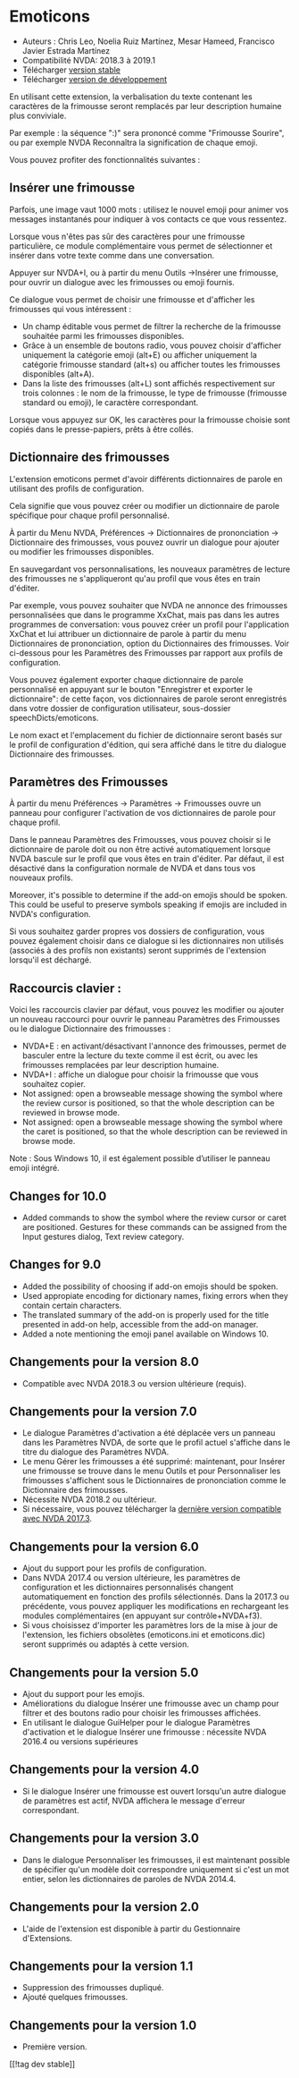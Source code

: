 # Emoticons #

* Auteurs : Chris Leo, Noelia Ruiz Martínez, Mesar Hameed, Francisco Javier
  Estrada Martínez
* Compatibilité NVDA: 2018.3 à 2019.1
* Télécharger [version stable][1]
* Télécharger [version de développement][2]

En utilisant cette extension, la verbalisation du texte contenant les
caractères de la frimousse seront remplacés par leur description humaine
plus conviviale.

Par exemple : la séquence ":)" sera prononcé comme "Frimousse Sourire", ou
par exemple NVDA Reconnaîtra la signification de chaque emoji.

Vous pouvez profiter des fonctionnalités suivantes :

## Insérer une frimousse ##

Parfois, une image vaut 1000 mots : utilisez le nouvel emoji pour animer vos
messages instantanés pour indiquer à vos contacts ce que vous ressentez.

Lorsque vous n'êtes pas sûr des caractères pour une frimousse particulière,
ce module complémentaire vous permet de sélectionner et insérer dans votre
texte comme dans une conversation.

Appuyer sur NVDA+I, ou à partir du menu Outils ->Insérer une frimousse, pour ouvrir un dialogue avec les frimousses ou emoji fournis.

Ce dialogue vous permet de choisir une frimousse et d'afficher les
frimousses qui vous intéressent :

*	Un champ éditable vous permet de filtrer la recherche de la frimousse
  souhaitée parmi les frimousses disponibles.
*	Grâce à un ensemble de boutons radio, vous pouvez choisir d'afficher
  uniquement la catégorie emoji (alt+E) ou afficher uniquement la catégorie
  frimousse standard (alt+s) ou afficher toutes les frimousses  disponibles
  (alt+A).
*	Dans la liste des frimousses (alt+L) sont affichés respectivement sur
  trois colonnes : le nom de la frimousse, le type de frimousse (frimousse
  standard ou emoji), le  caractère correspondant.

Lorsque vous appuyez sur OK, les caractères pour la frimousse choisie sont
copiés dans le presse-papiers, prêts à être collés.

## Dictionnaire des frimousses ##

L'extension emoticons permet d'avoir différents dictionnaires de parole en
utilisant des profils de configuration.

Cela signifie que vous pouvez créer ou modifier un dictionnaire de parole
spécifique pour chaque profil personnalisé.

À partir du Menu NVDA, Préférences -> Dictionnaires de prononciation -> Dictionnaire des frimousses, vous pouvez ouvrir un dialogue pour ajouter ou modifier les frimousses disponibles.

En sauvegardant vos personnalisations, les nouveaux paramètres de lecture
des frimousses ne s'appliqueront qu'au profil que vous êtes en train
d'éditer.

Par exemple, vous pouvez souhaiter que NVDA ne annonce des  frimousses
personnalisées que dans le programme XxChat, mais pas dans les autres
programmes de conversation: vous pouvez créer un profil pour l'application
XxChat et lui attribuer un dictionnaire de parole à partir du menu
Dictionnaires de prononciation, option du Dictionnaires  des
frimousses. Voir ci-dessous pour les Paramètres des Frimousses par rapport
aux profils de configuration.

Vous pouvez également exporter chaque dictionnaire de parole personnalisé en
appuyant sur le bouton "Enregistrer et exporter le dictionnaire": de cette
façon, vos dictionnaires de parole  seront enregistrés dans votre dossier de
configuration utilisateur, sous-dossier speechDicts/emoticons.

Le nom exact et l'emplacement du fichier de dictionnaire seront basés sur le
profil de configuration d'édition, qui sera affiché dans le titre du
dialogue Dictionnaire des frimousses.

## Paramètres des Frimousses ##

À partir du menu Préférences -> Paramètres -> Frimousses ouvre un panneau pour configurer l'activation de vos dictionnaires de parole pour chaque profil.

Dans le panneau  Paramètres des Frimousses, vous pouvez choisir si le dictionnaire de parole doit ou non être activé automatiquement lorsque NVDA bascule sur le profil que vous êtes en train d'éditer. Par défaut, il est désactivé dans la configuration normale de NVDA et dans tous vos nouveaux profils.

Moreover, it's possible to determine if the add-on emojis should be
spoken. This could be useful to preserve symbols speaking if emojis are
included in NVDA's configuration.

Si vous souhaitez garder propres vos dossiers de configuration, vous pouvez
également choisir dans ce dialogue si les dictionnaires non utilisés
(associés à des profils non existants) seront supprimés de l'extension
lorsqu'il est déchargé.

## Raccourcis clavier : ##

Voici les raccourcis clavier par défaut, vous pouvez les modifier ou ajouter
un nouveau raccourci pour ouvrir le panneau Paramètres des Frimousses ou le
dialogue Dictionnaire des frimousses :

* NVDA+E : en activant/désactivant l'annonce des frimousses, permet de
  basculer entre la lecture du texte comme il est écrit, ou avec les
  frimousses remplacées par leur description humaine.
* NVDA+I : affiche un dialogue pour choisir la frimousse que vous souhaitez
  copier.
* Not assigned: open a browseable message showing the symbol where the
  review cursor is positioned, so that the whole description can be reviewed
  in browse mode.
* Not assigned: open a browseable message showing the symbol where the caret
  is positioned, so that the whole description can be reviewed in browse
  mode.

Note : Sous Windows 10, il est également possible d’utiliser le panneau
emoji intégré.


## Changes for 10.0 ##

* Added commands to show the symbol where the review cursor or caret are
  positioned. Gestures for these commands can be assigned from the Input
  gestures dialog, Text review category.

## Changes for 9.0 ##

* Added the possibility of choosing if add-on emojis should be spoken.
* Used appropiate encoding for dictionary names, fixing errors when they
  contain certain characters.
* The translated summary of the add-on is properly used for the title
  presented in add-on help, accessible from the add-on manager.
* Added a note mentioning the emoji panel available on Windows 10.

## Changements pour la version 8.0 ##

* Compatible avec NVDA 2018.3 ou version ultérieure (requis).

## Changements pour la version 7.0 ##

* Le dialogue Paramètres d'activation a été déplacée vers un panneau dans
  les Paramètres NVDA, de sorte que le profil actuel s'affiche dans le titre
  du dialogue des Paramètres NVDA.
* Le menu Gérer les frimousses a été supprimé: maintenant, pour Insérer une
  frimousse se trouve dans le menu Outils et pour Personnaliser les
  frimousses s'affichent sous le Dictionnaires de prononciation comme le
  Dictionnaire des frimousses.
* Nécessite NVDA 2018.2 ou ultérieur.
* Si nécessaire, vous pouvez télécharger la [dernière version compatible
  avec NVDA 2017.3][3].

## Changements pour la version 6.0 ##

* Ajout du support pour les profils de configuration.
* Dans NVDA 2017.4 ou version ultérieure, les paramètres de configuration et
  les dictionnaires personnalisés changent automatiquement en fonction des
  profils sélectionnés. Dans la  2017.3 ou précédente, vous pouvez appliquer
  les modifications en rechargeant les modules complémentaires  (en appuyant
  sur  contrôle+NVDA+f3).
* Si vous choisissez d'importer les paramètres lors de la mise à jour de
  l'extension, les fichiers obsolètes (emoticons.ini et emoticons.dic)
  seront supprimés ou adaptés à cette version.

## Changements pour la version 5.0 ##

* Ajout du support pour les emojis.
* Améliorations du dialogue Insérer une frimousse avec un champ pour filtrer
  et des boutons radio pour choisir les frimousses affichées.
* En utilisant le dialogue GuiHelper pour le dialogue Paramètres
  d'activation et le dialogue Insérer une frimousse : nécessite NVDA 2016.4
  ou versions supérieures

## Changements pour la version 4.0 ##

* Si le dialogue Insérer une frimousse est ouvert lorsqu'un autre dialogue
  de paramètres est actif, NVDA affichera le message d'erreur correspondant.


## Changements pour la version 3.0 ##

* Dans le dialogue Personnaliser les frimousses, il est maintenant possible
  de spécifier qu'un modèle doit correspondre uniquement si c'est un mot
  entier, selon les dictionnaires de paroles de NVDA 2014.4.


## Changements pour la version 2.0 ##

* L'aide de l'extension est disponible à partir du Gestionnaire
  d'Extensions.


## Changements pour la version 1.1 ##

* Suppression des frimousses dupliqué.
* Ajouté quelques frimousses.

## Changements pour la version 1.0 ##

* Première version.

[[!tag dev stable]]

[1]: https://addons.nvda-project.org/files/get.php?file=emo

[2]: https://addons.nvda-project.org/files/get.php?file=emo-dev

[3]: https://addons.nvda-project.org/files/get.php?file=emo-o
